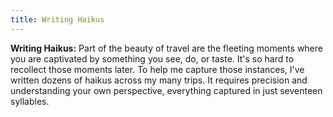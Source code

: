 ```yaml
---
title: Writing Haikus
---
```


**Writing Haikus:** Part of the beauty of travel are the fleeting moments where you are captivated by something you see, do, or taste. It's so hard to recollect those moments later. To help me capture those instances, I've written dozens of haikus across my many trips. It requires precision and understanding your own perspective, everything captured in just seventeen syllables.
